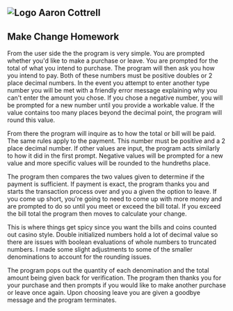 ## ![Logo](http://skilldistillery.com/downloads/sd_logo.jpg) Aaron Cottrell
## Make Change Homework
From the user side the the program is very simple. You are prompted whether you'd like to make a purchase or leave. You are prompted for the total of what you intend to purchase. The program will then ask you how you intend to pay. Both of these numbers must be positive doubles or 2 place decimal numbers. In the event you attempt to enter another type number you will be met with a friendly error message explaining why you can't enter the amount you chose. If you chose a negative number, you will be prompted for a new number until you provide a workable value. If the value contains too many places beyond the decimal point, the program will round this value.

From there the program will inquire as to how the total or bill will be paid. The same rules apply to the payment. This number must be positive and a 2 place decimal number. If other values are input, the program acts similarly to how it did in the first prompt. Negative values will be prompted for a new value and more specific values will be rounded to the hundreths place.

The program then compares the two values given to determine if the payment is sufficient. If payment is exact, the program thanks you and starts the transaction process over and you a given the option to leave. If you come up short, you're going to need to come up with more money and are prompted to do so until you meet or exceed the bill total. If you exceed the bill total the program then moves to calculate your change.

This is where things get spicy since you want the bills and coins counted out casino style. Double initialized numbers hold a lot of decimal value so there are issues with boolean evaluations of whole numbers to truncated numbers. I made some slight adjustments to some of the smaller denominations to account for the rounding issues.

The program pops out the quantity of each denomination and the total amount being given back for verification. The program then thanks you for your purchase and then prompts if you would like to make another purchase or leave once again. Upon choosing leave you are given a goodbye message and the program terminates.
